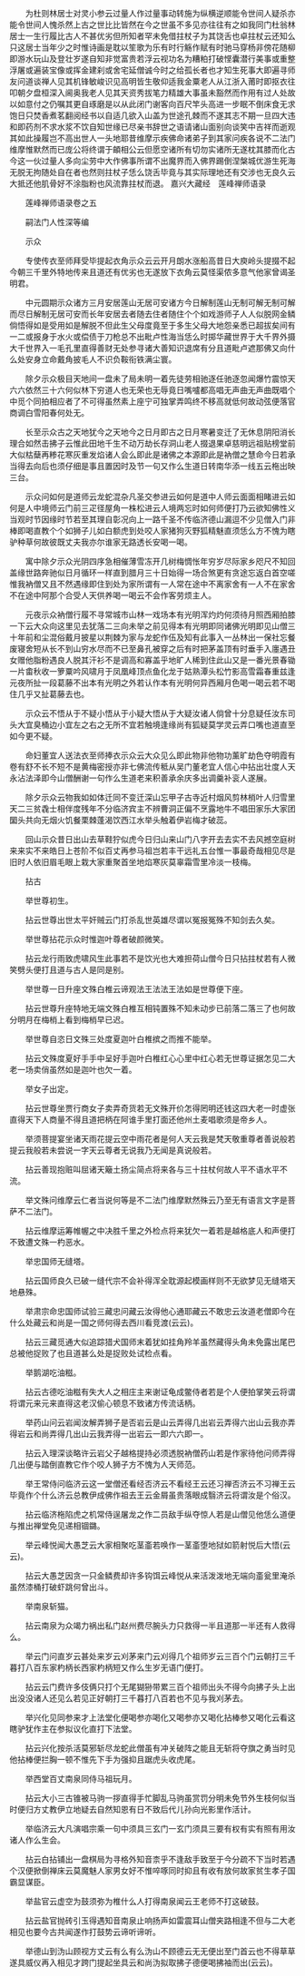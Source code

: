<!-- { "loadSidebar": true } -->
　　为杜则林居士对灵小参云过量人作过量事动转施为纵横逆顺能令世间人疑杀亦能令世间人愧杀然上古之世比比皆然在今之世虽不多见亦往往有之如我同门杜翁林居士一生行履比古人不甚优劣但所知者罕未免借拄杖子为其饶舌也卓拄杖云还知么只这居士当年少之时惟诗画是耽以笙歌为乐有时行觞作赋有时驰马穿杨非傍花随柳即游水玩山及登壮岁遂自知非觉富贵若浮云视功名为糟粕打破悭囊潜行美事或重整浮屠或遍装宝像或挥金建刹或舍宅延僧诚今时之给孤长者也才知生死事大即遍寻师友问道谈禅人见其机锋敏峻识见高明皆生敬仰适我金粟老人从江浙入莆时即抠衣往叩朝夕盘桓深入阃奥我老人见其天资秀拔笔力精雄大事虽未豁然而作用有过人处故以如意付之仍嘱其更自琢磨是以从此闭门谢客向百尺竿头高进一步眠不倒床食无求饱日只焚香煮茗翻阅经书以自适几欲入山盖为世途孔棘而不遂其志不期一旦四大违和即药剂不求水浆不饮自知世缘已尽亲书辞世之语请诸山面别向谈笑中吉祥而逝观其如此操履岂不高出世人一头地耶昔维摩示疾佛命诸弟子到其家问疾各说不二法门维摩惟默然而已庞公将终谓于頔相公云但愿空诸所有切勿实诸所无遂枕其膝而化古今这一伙过量人多向尘劳中大作佛事所谓不出魔界而入佛界踢倒涅槃城优游生死海无脱无拘随处自在者也然则拄杖子恁么饶舌毕竟与其实际理地还有交涉也无良久云大抵还他肌骨好不涂脂粉也风流靠拄杖而退。
嘉兴大藏经　莲峰禅师语录


　　莲峰禅师语录卷之五

　　嗣法门人性深等编

　　示众

　　专使传衣至师拜受毕提起衣角示众云云开月朗水涨船高昔日大庾岭头提掇不起今朝三千里外特地传来且道还有优劣也无遂放下衣角云莫怪渠侬多意气他家曾谒圣明君。

　　中元圆期示众诸方三月安居莲山无居可安诸方今日解制莲山无制可解无制可解而尽日解制无居可安而长年安居去者随去住者随住个个如戏游师子人人似脱网金鳞倘悟得如是受用如是解脱不但此生父母度竟至于多生父母大地怨亲悉已超拔矣间有一二或报身于水火或偿债于刀枪总不出毗卢性海当恁么时掷华藏世界于大千界外摄大千世界入一毛孔里直得善财无处参寻诸大善知识退席有分且道毗卢遮那佛又向什么处安身立命戴角披毛人不识负鞍衔铁满尘寰。

　　除夕示众极目天地间一盘未了局未明一着先徒劳相驰逐任驰逐忽闻爆竹震惊天六六依然三十六何似林下穷道人也无荣也无辱竟日嘴嚧都高唱无声曲无声曲既唱个中觅个同拍相应者了不可得虽然素上座宁可独掌弄鸣终不移高就低何故动弦便落官商调白雪阳春何处无。

　　长至示众古之天地犹今之天地今之日月即古之日月寒暑变迁了无休息阴阳消长理合如然击拂子云惟此田地千生不动万劫长存洞山老人掇退果卓慈明远祖贴榜堂前大似枯蘖再糁花寒灰重发焰诸人会么即此是诸佛之本源即此是衲僧之慧命今日若承当得去向后也须仔细是事且置因时及节一句又作么生道日转南华添一线五云柂出映三台。

　　示众问如何是道师云龙蛇混杂凡圣交参进云如何是道中人师云面面相睹进云如何是人中境师云门前三疋径屋角一株松进云人境两忘时如何师便打乃云欲知佛性义当观时节因缘时节若至其理自彰况向上一路千圣不传临济德山漏逗不少见僧入门非棒即喝直教个个如狮子儿如白额虎到处咬人家猪狗灭野狐精魅直须恁么方不愧为瞎驴种草何故彼既丈夫我亦尔谁家无路透长安喝一喝。

　　寓中除夕示众光阴四序急相催薄雪冻开几树梅惆怅年穷岁尽际家乡咫尺不知回盖缘世路奔驰似日月循环一样直到腊月三十日始得一场合煞更有贪途忘返白首空嗟惟我衲僧又且不然遇缘即住到处为家所谓有一人常在途中不离家舍有一人不在家舍不在途中阿那个合受人天供养喝一喝云不会作客劳烦主人。

　　元夜示众衲僧行履不寻常城市山林一戏场本有光明浑灼灼何须待月照西厢拍膝一下云大众向这里见去犹落二三向未举之前见得本有光明即同诸佛光明即见山僧三十年前和尘混俗戴月披星以荆棘为家与龙蛇作伍及知有此事入一丛林出一保社忘餐废寝舍短从长不到山穷水尽而不已至鼻孔被穿之后有时把茅盖顶有时垂手入廛遇丑女赠他脂粉遇良人脱其汗衫不是调高和寡盖乎地旷人稀到住此山又是一番光景春锄一片畬秋收一箩粟吟风啸月于凤凰峰顶点鱼化龙于姑熟潭头松竹影高雪霜春重兹逢元夜所扯一段葛藤不出本有光明之外若认作本有光明何异西厢月色喝一喝云若不喝住几乎又扯葛藤去也。

　　示众云不悟从于不疑小悟从于小疑大悟从于大疑汝诸人倘曾十分息疑任汝东司头大宜臭桶边小宜左之右之无所不宜若触境逢缘尚有狐疑莫学灵云弄口嘴也道直至如今更不疑。

　　命妇董宜人送法衣至师捧衣示众云大众见么即此物非他物功薰旷劫色夺明霞有卷有舒不长不短不是黄梅密授亦非七佛流传秪从吴门董老宜人信心中拈出壮度人天永沾法泽即今山僧酬谢一句作么生道老来积善承余庆多出调羹补衮人遂展。

　　除夕示众云物我如如体迁同不变迁深山忘甲子古寺近村烟风剪林梢叶人归雪里天二三贫毳士相伴度残年不分临济宾主不辨曹洞正偏不烹露地牛不唱田家乐大家团圞头共向无烟火饥餐栗棘蓬渴饮西江水举头触着伊岩梅才破蕊。

　　回山示众昔日出山去草鞋狞似虎今日归山来山门八字开去去实不去风撼空庭树来来实不来皓日上苍阶不似百丈再参马祖岂若丰干远礼五台惟一事最奇哉相见尽是旧时人依旧眉毛眼上栽大家重聚首坐地焰寒灰莫辜霜雪里冷淡一枝梅。

　　拈古

　　举世尊初生。

　　拈云世尊出世太平奸贼云门打杀乱世英雄尽谓以冤报冤殊不知剑去久矣。

　　举世尊拈花示众时惟迦叶尊者破颜微笑。

　　拈云龙行雨致虎啸风生此事若不是饮光也大难担荷山僧今日只拈拄杖若有人微笑劈头便打且道与古人是同是别。

　　举世尊一日升座文殊白椎云谛观法王法法王法如是世尊便下座。

　　拈云世尊升座特地无端文殊白椎互相钝置殊不知未动步已前落二落三了也何故分明月在梅梢上看到梅梢早已迟。

　　举世尊自恣日文殊三处度夏迦叶白椎摈之而推不能举。

　　拈云文殊度夏好手手中呈好手迦叶白椎红心心里中红心若无世尊证据怎见二大老一场卖俏虽然如是迦叶也欠一着。

　　举女子出定。

　　拈云世尊坐贾行商女子卖弄奇货若无文殊开价怎得罔明还钱这四大老一时虚张直得天下人商量不得且道把柄在阿谁手里打面还他州土麦唱歌须是帝乡人。

　　举须菩提宴坐诸天雨花提云空中雨花者是何人天云我是梵天敬重尊者善说般若提云我般若未尝说一字天云尊者无说我乃无闻是真说般若。

　　拈云善现抱赃叫屈诸天簸土扬尘简点将来各与三十拄杖何故人平不语水平不流。

　　举文殊问维摩云仁者当说何等是不二法门维摩默然殊云乃至无有语言文字是菩萨不二法门。

　　拈云维摩运筹帷幄之中决胜千里之外检点将来犹欠一着若是越格底人和声便打不致遭文殊一杓恶水。

　　举忠国师无缝塔。

　　拈云国师良久已破一缝代宗不会补得浑全耽源起模画样则不无欲梦见无缝塔天地悬殊。

　　举肃宗命忠国师试验三藏忠问藏云汝得他心通耶藏云不敢忠云汝道老僧即今在什么处藏云和尚是一国之师何得去西川看竞渡(云云)。

　　拈云三藏觅通大似追踪猎犬国师末着犹如挂角羚羊虽然藏得头角未免露出尾巴总被他捉败了也且道甚么处是捉败处试检点看。

　　举鹅湖吃油糍。

　　拈云古德吃油糍有失大人之相庄主来谢证龟成鳖侍者若是个人便拍掌笑云将谓将谓元来元来直得这老汉偷心顿息不致诸方传流话柄。

　　举药山问云岩闻汝解弄狮子是否岩云是山云弄得几出岩云弄得六出山云我亦弄得岩云和尚弄得几出山云我弄得一出岩云一即六六即一。

　　拈云入理深谈略许云岩父子越格提持必须透脱衲僧药山若是作家待他问师弄得几出便与踏倒直教它作个咬人狮子方不愧为人天师范。

　　举王常侍问临济云这一堂僧还看经否济云不看经王云还习禅否济云不习禅王云毕竟作个什么济云总教伊成佛作祖去王云金屑虽贵落眼成翳济云将谓汝是个俗汉。

　　拈云临济柂陷虎之机常侍逞屠龙之作二员敌手纵夺惊人若是山僧见他恁么道便与推出禅堂免见递相锢鏴。

　　举云峰悦闻大愚芝云大家相聚吃茎齑若唤作一茎齑堕地狱如箭射悦后大悟(云云)。

　　拈云大愚芝因贪一只金鳞费却许多钩饵云峰悦从来活泼泼地无端向齑瓮里淹杀虽然漆桶打破虾跳何曾出斗。

　　举南泉斩猫。

　　拈云南泉为众竭力祸出私门赵州费尽腕头力只救得一半且道那一半还有人救得么。

　　举云门问直岁云甚处来岁云刈茅来门云刈得几个祖师岁云三百个门云朝打三千暮打八百东家杓柄长西家杓柄短又作么生岁无语门便打。

　　拈云云门费许多伎俩只打个无尾猢狲带累三百个祖师出头不得今向拂子头上出出没没诸人还见么若见正好朝打三千暮打八百若也不见与我刈茅去。

　　举兴化见同参来才上法堂化便喝参亦喝化又喝参亦又喝化拈棒参又喝化云看这瞎驴犹作主在参拟议化直打下法堂。

　　拈云兴化按杀活莫邪斩尽龙蛇此僧虽有冲关破阵之能且无斩将夺旗之勇当时见他拈棒便拦胸一顿不惟先下手为强抑且踞虎头收虎尾。

　　举西堂百丈南泉同侍马祖玩月。

　　拈云大小三古锥被马驹一拶直得手忙脚乱马驹虽赏罚分明未免节外生枝何似当时便归方丈教伊立地疑去自然知恩有日不致后代儿孙向光影里作活计。

　　举临济云大凡演唱宗乘一句中须具三玄门一玄门须具三要有权有实有照有用汝诸人作么生会。

　　拈云白拈铺出一盘棋局为寻格外知音柰乎不逢敌手致至于今分疏不下当时若遇个汉便掀倒禅床云莫魔魅人家男女好不惟啐啄同时抑且有收有放何故家贫生孝子国霸显谋臣。

　　举盐官云虚空为鼓须弥为椎什么人打得南泉闻云王老师不打这破鼓。

　　拈云盐官抛砖引玉得遇知音南泉止响扬声如雷震耳山僧夹路相逢不但与二大老相见也要今古共闻遂作打鼓势云谛听谛听。

　　举德山到沩山顾视方丈云有么有么沩山不顾德云无无便出至门首云也不得草草遂具威仪再入相见才跨门提起坐具云和尚沩拟取拂子德便喝拂袖而出(云云)。

